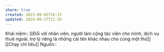 ```yaml
---
share: true
created: 2023-09-05T16:17
updated: 2024-09-17T11:35
---
```

Khái niệm:: 
[[Đối với nhân viên, người làm cộng tác viên cho mình, dịch vụ thuê ngoài, trợ lý riêng là những cái tên khác nhau cho cùng một thứ]]
[[Chạy chỉ tiêu]]
Nguồn:: 
